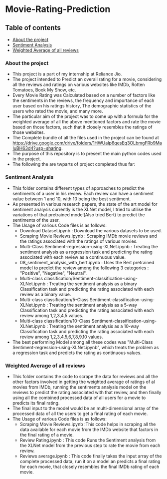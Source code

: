 # Movie-Rating-Prediction

## Table of contents
* [About the project](#About-the-project)
* [Sentiment Analysis](#Sentiment-Analysis)
* [Weighted Average of all reviews](#Weighted-Average-of-all-reviews)

### About the project
* This project is a part of my internship at Reliance Jio. 
* The project intended to Predict an overall rating for a movie, considering all the reviews and ratings on various websites like IMDb, Rotten Tomatoes, Book My Show, etc.
* Every Movie Rating was Calculated based on a number of factors like the sentiments in the reviews, the frequency and importance of each user based on his ratings history, The demographic statistics of the users who rated the movie, and many more.
* The particular aim of the project was to come up with a formula for the weighted average of all the above mentioned factors and rate the movie based on those factors, such that it closely resembles the ratings of those websites.
* The Complete bundle of all the files used in the project can be found at https://drive.google.com/drive/folders/1HWUaIp6qesEq3OLbmgFRb9MaIuBH63d4?usp=sharing.
* The purpose of this repository is to present the main python codes used in the project.
* The following the are twparts of project completed thus far:
	
### Sentiment Analysis
* This folder contains different types of approaches to predict the sentiments of a user in his review. Each review can have a sentiment value between 1 and 10, with 10 being the best sentiment.
* As presented in various research papers, the state of the art model for sentiment analysis currently is the XLNet model, I tried to utilise the variations of that pretrained model(Also tried Bert) to predict the sentiments of the user.
* The Usage of various Code files is as follows:
  - Download Dataset.ipynb : Download the various datasets to be used.
  - Scraping Movie Reviews.ipynb : Scraping IMDb movie reviews and the ratings associated with the ratings of various movies.
  - Multi-Class Sentiment-regression-using-XLNet.ipynb : Treating the sentiment analysis as a regression task and predicting the rating associated with each review as a continuous value.
  - 08_sentiment_analysis_with_bert.ipynb : Uses the Bert pretrained model to predict the review among the following 3 categories : "Positive", "Negative", "Neutral".
  - Multi-class classification/Sentiment-classification-using-XLNet.ipynb : Treating the sentiment analysis as a binary Classification task and predicting the rating associated with each review as a binary value.
  -  Multi-class classification/5-Class Sentiment-classification-using-XLNet.ipynb : Treating the sentiment analysis as a 5-way Classification task and predicting the rating associated with each review among 1,2,3,4,5 values.
  -  Multi-class classification/10-Class Sentiment-classification-using-XLNet.ipynb : Treating the sentiment analysis as a 10-way Classification task and predicting the rating associated with each review among 1,2,3,4,5,6,7,8,9,10 values.
* The best performing Model among all these codes was "Multi-Class Sentiment-regression-using-XLNet.ipynb", which treats the problem as a regression task and predicts the rating as continuous values.

	
### Weighted Average of all reviews
* This folder contains the code to scrape the data for reviews and all the other factors involved in getting the weighted average of ratings of al movies from IMDb, running the sentiments analysis model on the reviews to predict the rating associated with that review, and then finally using all the combined processed data of all users for a movie to predicts its final rating.
* The final input to the model would be an multi-dimensional array of the processed data of all the users to get a final rating of each movie.
* The Usage of various Code files is as follows:
	- Scraping Movie Reviews.ipynb :This code helps in scraping all the data available for each movie from the IMDb website that factors in the final rating of a movie.
	- Review Rating.ipynb : This code Runs the Sentiment analysis from the XLNet model from the previous step to rate the movie from each review.
	- Reviews average.ipynb : This code finally takes the input array of the complete processed data, run it on a model an predicts a final rating for each movie, that closely resembles the final IMDb rating of each movie.
 
